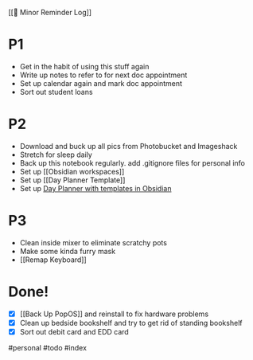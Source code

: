 [[🔎 Minor Reminder Log]]

# P1



- Get in the habit of using this stuff again
- Write up notes to refer to for next doc appointment
- Set up calendar again and mark doc appointment
- Sort out student loans

# P2
- Download and buck up all pics from Photobucket and Imageshack
- Stretch for sleep daily
- Back up this notebook regularly. add .gitignore files for personal info
- Set up [[Obsidian workspaces]] 
- Set up [[Day Planner Template]]
- Set up [Day Planner with templates in Obsidian](https://www.youtube.com/watch?v=hxf3_dXIcqc)

# P3
- Clean inside mixer to eliminate scratchy pots
- Make some kinda furry mask
- [[Remap Keyboard]]

# Done!
- [x] [[Back Up PopOS]] and reinstall to fix hardware problems
- [x] Clean up bedside bookshelf and try to get rid of standing bookshelf
- [x]  Sort out debit card and EDD card

#personal #todo #index 
